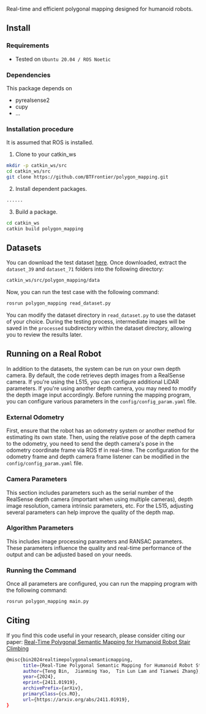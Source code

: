 Real-time and efficient polygonal mapping designed for humanoid robots.

## Install

### Requirements
- Tested on `Ubuntu 20.04 / ROS Noetic`

### Dependencies
This package depends on
- pyrealsense2
- cupy
- ...

### Installation procedure
It is assumed that ROS is installed.

1. Clone to your catkin_ws
```bash
mkdir -p catkin_ws/src
cd catkin_ws/src
git clone https://github.com/BTFrontier/polygon_mapping.git

```

2. Install dependent packages.
```bash
......
```

3. Build a package.
```bash
cd catkin_ws
catkin build polygon_mapping
```

## Datasets
You can download the test dataset [here](https://1drv.ms/f/c/1e83680b5fbc1ae4/Et2MgY6eCHRMpczAZAwRXBUBvlHg70gRJopAoxf9fdi9vg?e=DQmDKZ).
Once downloaded, extract the `dataset_39` and `dataset_71` folders into the following directory:
```bash
catkin_ws/src/polygon_mapping/data
```
Now, you can run the test case with the following command:
```bash
rosrun polygon_mapping read_dataset.py
```
You can modify the dataset directory in `read_dataset.py` to use the dataset of your choice. During the testing process, intermediate images will be saved in the `processed` subdirectory within the dataset directory, allowing you to review the results later.

## Running on a Real Robot

In addition to the datasets, the system can be run on your own depth camera. By default, the code retrieves depth images from a RealSense camera. If you're using the L515, you can configure additional LiDAR parameters. If you're using another depth camera, you may need to modify the depth image input accordingly. Before running the mapping program, you can configure various parameters in the `config/config_param.yaml` file.

### External Odometry

First, ensure that the robot has an odometry system or another method for estimating its own state. Then, using the relative pose of the depth camera to the odometry, you need to send the depth camera's pose in the odometry coordinate frame via ROS tf in real-time. The configuration for the odometry frame and depth camera frame listener can be modified in the `config/config_param.yaml` file.

### Camera Parameters

This section includes parameters such as the serial number of the RealSense depth camera (important when using multiple cameras), depth image resolution, camera intrinsic parameters, etc. For the L515, adjusting several parameters can help improve the quality of the depth map.

### Algorithm Parameters

This includes image processing parameters and RANSAC parameters. These parameters influence the quality and real-time performance of the output and can be adjusted based on your needs.

### Running the Command

Once all parameters are configured, you can run the mapping program with the following command:

```bash
rosrun polygon_mapping main.py
```

## Citing

If you find this code useful in your research, please consider citing our paper:
[Real-Time Polygonal Semantic Mapping for Humanoid Robot Stair Climbing](https://arxiv.org/abs/2411.01919)

```bash
@misc{bin2024realtimepolygonalsemanticmapping,
      title={Real-Time Polygonal Semantic Mapping for Humanoid Robot Stair Climbing}, 
      author={Teng Bin,  Jianming Yao,  Tin Lun Lam and Tianwei Zhang},
      year={2024},
      eprint={2411.01919},
      archivePrefix={arXiv},
      primaryClass={cs.RO},
      url={https://arxiv.org/abs/2411.01919}, 
}
```
